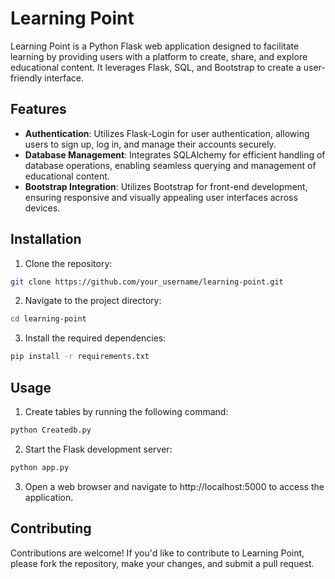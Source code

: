 # Learning Point

Learning Point is a Python Flask web application designed to facilitate learning by providing users with a platform to create, share, and explore educational content. It leverages Flask, SQL, and Bootstrap to create a user-friendly interface.

## Features

- **Authentication**: Utilizes Flask-Login for user authentication, allowing users to sign up, log in, and manage their accounts securely.
- **Database Management**: Integrates SQLAlchemy for efficient handling of database operations, enabling seamless querying and management of educational content.
- **Bootstrap Integration**: Utilizes Bootstrap for front-end development, ensuring responsive and visually appealing user interfaces across devices.

## Installation

1. Clone the repository:

```bash
git clone https://github.com/your_username/learning-point.git
```
2. Navigate to the project directory:

```bash
cd learning-point
```
3. Install the required dependencies:

```bash
pip install -r requirements.txt
```
## Usage

1. Create tables by running the following command:

```bash
python Createdb.py
```

2. Start the Flask development server:
```bash
python app.py
```

3. Open a web browser and navigate to http://localhost:5000 to access the application.

## Contributing

Contributions are welcome! If you'd like to contribute to Learning Point, please fork the repository, make your changes, and submit a pull request.

